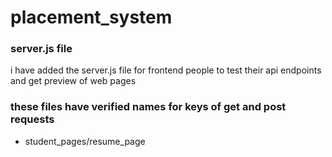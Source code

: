 # placement_system 

### server.js file 
i have added the server.js file for frontend people to test their api endpoints and get preview of web pages  


### these files have verified names for keys of get and post requests 
- student_pages/resume_page
